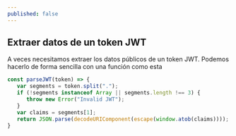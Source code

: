```yaml
---
published: false
---
```

## Extraer datos de un token JWT

A veces necesitamos extraer los datos públicos de un token JWT. Podemos hacerlo de forma sencilla con una función como esta

```javascript
const parseJWT(token) => {
   var segments = token.split(".");
   if (!segments instanceof Array || segments.length !== 3) {
      throw new Error("Invalid JWT");
   }
   var claims = segments[1];
   return JSON.parse(decodeURIComponent(escape(window.atob(claims))));
}
```